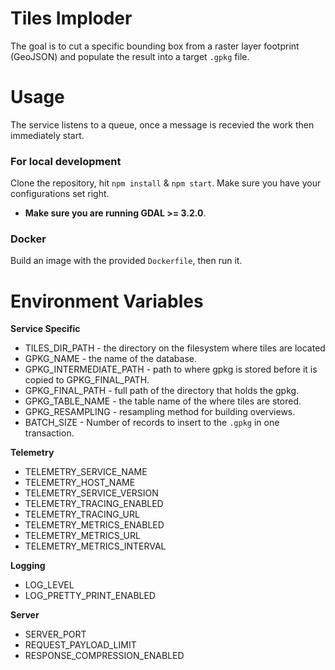 # Tiles Imploder
The goal is to cut a specific bounding box from a raster layer footprint (GeoJSON) and populate the result into a target `.gpkg` file.

# Usage
The service listens to a queue, once a message is recevied the work then immediately start.
###  For local development
Clone the repository, hit `npm install` & `npm start`. Make sure you have your configurations set right. 
* **Make sure you are running GDAL >= 3.2.0**.
###  Docker
Build an image with the provided `Dockerfile`, then run it.

# Environment Variables
**Service Specific**
* TILES_DIR_PATH - the directory on the filesystem where tiles are located
* GPKG_NAME - the name of the database.
* GPKG_INTERMEDIATE_PATH - path to where gpkg is stored before it is copied to GPKG_FINAL_PATH.
* GPKG_FINAL_PATH - full path of the directory that holds the gpkg.
* GPKG_TABLE_NAME - the table name of the where tiles are stored.
* GPKG_RESAMPLING - resampling method for building overviews. 
* BATCH_SIZE - Number of records to insert to the `.gpkg` in one transaction.

**Telemetry**
* TELEMETRY_SERVICE_NAME
* TELEMETRY_HOST_NAME
* TELEMETRY_SERVICE_VERSION
* TELEMETRY_TRACING_ENABLED
* TELEMETRY_TRACING_URL
* TELEMETRY_METRICS_ENABLED
* TELEMETRY_METRICS_URL
* TELEMETRY_METRICS_INTERVAL

**Logging**
* LOG_LEVEL
* LOG_PRETTY_PRINT_ENABLED

**Server**
* SERVER_PORT
* REQUEST_PAYLOAD_LIMIT
* RESPONSE_COMPRESSION_ENABLED